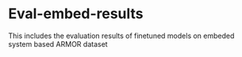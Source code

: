 # Eval-embed-results
This includes the evaluation results of finetuned models on embeded system based ARMOR dataset
